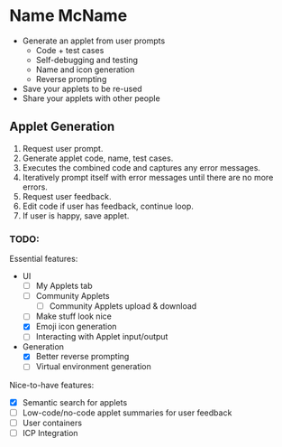 # Name McName
- Generate an applet from user prompts
	- Code + test cases
	- Self-debugging and testing
	- Name and icon generation
	- Reverse prompting
- Save your applets to be re-used
- Share your applets with other people

## Applet Generation
1. Request user prompt.
2. Generate applet code, name, test cases.
3. Executes the combined code and captures any error messages.
4. Iteratively prompt itself with error messages until there are no more errors.
5. Request user feedback.
6. Edit code if user has feedback, continue loop.
7. If user is happy, save applet.


### TODO:
Essential features:

- UI
    - [ ] My Applets tab
    - [ ] Community Applets
        - [ ] Community Applets upload & download
    - [ ] Make stuff look nice
    - [x] Emoji icon generation
    - [ ] Interacting with Applet input/output

- Generation
    - [x] Better reverse prompting
    - [ ] Virtual environment generation

Nice-to-have features:
- [x] Semantic search for applets
- [ ] Low-code/no-code applet summaries for user feedback
- [ ] User containers
- [ ] ICP Integration